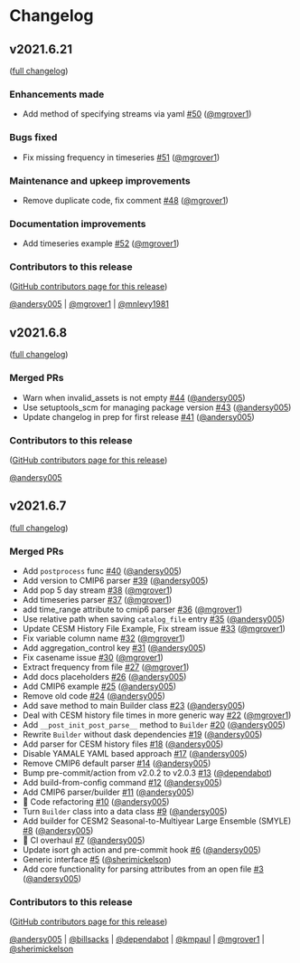 # Changelog

## v2021.6.21

([full changelog](https://github.com/NCAR/ecgtools/compare/v2021.6.8...15a09ad7f4732cee1ccb1ee8cf261cf7842b449e))

### Enhancements made

- Add method of specifying streams via yaml [#50](https://github.com/NCAR/ecgtools/pull/50) ([@mgrover1](https://github.com/mgrover1))

### Bugs fixed

- Fix missing frequency in timeseries [#51](https://github.com/NCAR/ecgtools/pull/51) ([@mgrover1](https://github.com/mgrover1))

### Maintenance and upkeep improvements

- Remove duplicate code, fix comment [#48](https://github.com/NCAR/ecgtools/pull/48) ([@mgrover1](https://github.com/mgrover1))

### Documentation improvements

- Add timeseries example [#52](https://github.com/NCAR/ecgtools/pull/52) ([@mgrover1](https://github.com/mgrover1))

### Contributors to this release

([GitHub contributors page for this release](https://github.com/NCAR/ecgtools/graphs/contributors?from=2021-06-08&to=2021-06-21&type=c))

[@andersy005](https://github.com/search?q=repo%3ANCAR%2Fecgtools+involves%3Aandersy005+updated%3A2021-06-08..2021-06-21&type=Issues) | [@mgrover1](https://github.com/search?q=repo%3ANCAR%2Fecgtools+involves%3Amgrover1+updated%3A2021-06-08..2021-06-21&type=Issues) | [@mnlevy1981](https://github.com/search?q=repo%3ANCAR%2Fecgtools+involves%3Amnlevy1981+updated%3A2021-06-08..2021-06-21&type=Issues)

## v2021.6.8

([full changelog](https://github.com/NCAR/ecgtools/compare/v2021.6.7...ceb56b149363b4fb1cbef18c5a72796d21c50c96))

### Merged PRs

- Warn when invalid_assets is not empty [#44](https://github.com/NCAR/ecgtools/pull/44) ([@andersy005](https://github.com/andersy005))
- Use setuptools_scm for managing package version [#43](https://github.com/NCAR/ecgtools/pull/43) ([@andersy005](https://github.com/andersy005))
- Update changelog in prep for first release [#41](https://github.com/NCAR/ecgtools/pull/41) ([@andersy005](https://github.com/andersy005))

### Contributors to this release

([GitHub contributors page for this release](https://github.com/NCAR/ecgtools/graphs/contributors?from=2021-06-07&to=2021-06-09&type=c))

[@andersy005](https://github.com/search?q=repo%3ANCAR%2Fecgtools+involves%3Aandersy005+updated%3A2021-06-07..2021-06-09&type=Issues)

## v2021.6.7

([full changelog](https://github.com/NCAR/ecgtools/compare/e5108a4edfef211b64dcb69a28f57247e717237b...fbc41f23244798fe90782cbea672b21fee0d373b))

### Merged PRs

- Add `postprocess` func [#40](https://github.com/NCAR/ecgtools/pull/40) ([@andersy005](https://github.com/andersy005))
- Add version to CMIP6 parser [#39](https://github.com/NCAR/ecgtools/pull/39) ([@andersy005](https://github.com/andersy005))
- Add pop 5 day stream [#38](https://github.com/NCAR/ecgtools/pull/38) ([@mgrover1](https://github.com/mgrover1))
- Add timeseries parser [#37](https://github.com/NCAR/ecgtools/pull/37) ([@mgrover1](https://github.com/mgrover1))
- add time_range attribute to cmip6 parser [#36](https://github.com/NCAR/ecgtools/pull/36) ([@mgrover1](https://github.com/mgrover1))
- Use relative path when saving `catalog_file` entry [#35](https://github.com/NCAR/ecgtools/pull/35) ([@andersy005](https://github.com/andersy005))
- Update CESM History File Example, Fix stream issue [#33](https://github.com/NCAR/ecgtools/pull/33) ([@mgrover1](https://github.com/mgrover1))
- Fix variable column name [#32](https://github.com/NCAR/ecgtools/pull/32) ([@mgrover1](https://github.com/mgrover1))
- Add aggregation_control key [#31](https://github.com/NCAR/ecgtools/pull/31) ([@andersy005](https://github.com/andersy005))
- Fix casename issue [#30](https://github.com/NCAR/ecgtools/pull/30) ([@mgrover1](https://github.com/mgrover1))
- Extract frequency from file [#27](https://github.com/NCAR/ecgtools/pull/27) ([@mgrover1](https://github.com/mgrover1))
- Add docs placeholders [#26](https://github.com/NCAR/ecgtools/pull/26) ([@andersy005](https://github.com/andersy005))
- Add CMIP6 example [#25](https://github.com/NCAR/ecgtools/pull/25) ([@andersy005](https://github.com/andersy005))
- Remove old code [#24](https://github.com/NCAR/ecgtools/pull/24) ([@andersy005](https://github.com/andersy005))
- Add save method to main Builder class [#23](https://github.com/NCAR/ecgtools/pull/23) ([@andersy005](https://github.com/andersy005))
- Deal with CESM history file times in more generic way [#22](https://github.com/NCAR/ecgtools/pull/22) ([@mgrover1](https://github.com/mgrover1))
- Add `__post_init_post_parse__` method to `Builder` [#20](https://github.com/NCAR/ecgtools/pull/20) ([@andersy005](https://github.com/andersy005))
- Rewrite `Builder` without dask dependencies [#19](https://github.com/NCAR/ecgtools/pull/19) ([@andersy005](https://github.com/andersy005))
- Add parser for CESM history files [#18](https://github.com/NCAR/ecgtools/pull/18) ([@andersy005](https://github.com/andersy005))
- Disable YAMALE YAML based approach [#17](https://github.com/NCAR/ecgtools/pull/17) ([@andersy005](https://github.com/andersy005))
- Remove CMIP6 default parser [#14](https://github.com/NCAR/ecgtools/pull/14) ([@andersy005](https://github.com/andersy005))
- Bump pre-commit/action from v2.0.2 to v2.0.3 [#13](https://github.com/NCAR/ecgtools/pull/13) ([@dependabot](https://github.com/dependabot))
- Add build-from-config command [#12](https://github.com/NCAR/ecgtools/pull/12) ([@andersy005](https://github.com/andersy005))
- Add CMIP6 parser/builder [#11](https://github.com/NCAR/ecgtools/pull/11) ([@andersy005](https://github.com/andersy005))
- 🔨 Code refactoring [#10](https://github.com/NCAR/ecgtools/pull/10) ([@andersy005](https://github.com/andersy005))
- Turn `Builder` class into a data class [#9](https://github.com/NCAR/ecgtools/pull/9) ([@andersy005](https://github.com/andersy005))
- Add builder for CESM2 Seasonal-to-Multiyear Large Ensemble (SMYLE) [#8](https://github.com/NCAR/ecgtools/pull/8) ([@andersy005](https://github.com/andersy005))
- 👷 CI overhaul [#7](https://github.com/NCAR/ecgtools/pull/7) ([@andersy005](https://github.com/andersy005))
- Update isort gh action and pre-commit hook [#6](https://github.com/NCAR/ecgtools/pull/6) ([@andersy005](https://github.com/andersy005))
- Generic interface [#5](https://github.com/NCAR/ecgtools/pull/5) ([@sherimickelson](https://github.com/sherimickelson))
- Add core functionality for parsing attributes from an open file [#3](https://github.com/NCAR/ecgtools/pull/3) ([@andersy005](https://github.com/andersy005))

### Contributors to this release

([GitHub contributors page for this release](https://github.com/NCAR/ecgtools/graphs/contributors?from=2020-06-01&to=2021-06-08&type=c))

[@andersy005](https://github.com/search?q=repo%3ANCAR%2Fecgtools+involves%3Aandersy005+updated%3A2020-06-01..2021-06-08&type=Issues) | [@billsacks](https://github.com/search?q=repo%3ANCAR%2Fecgtools+involves%3Abillsacks+updated%3A2020-06-01..2021-06-08&type=Issues) | [@dependabot](https://github.com/search?q=repo%3ANCAR%2Fecgtools+involves%3Adependabot+updated%3A2020-06-01..2021-06-08&type=Issues) | [@kmpaul](https://github.com/search?q=repo%3ANCAR%2Fecgtools+involves%3Akmpaul+updated%3A2020-06-01..2021-06-08&type=Issues) | [@mgrover1](https://github.com/search?q=repo%3ANCAR%2Fecgtools+involves%3Amgrover1+updated%3A2020-06-01..2021-06-08&type=Issues) | [@sherimickelson](https://github.com/search?q=repo%3ANCAR%2Fecgtools+involves%3Asherimickelson+updated%3A2020-06-01..2021-06-08&type=Issues)
